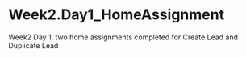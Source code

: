 # Week2.Day1_HomeAssignment
Week2 Day 1, two home assignments completed for Create Lead and Duplicate Lead
